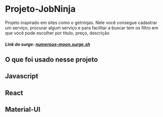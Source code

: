 # Projeto-JobNinja

Projeto inspirado em sites como o getninjas.
Nele você consegue cadastrar um serviço, procurar algum serviço e para facilitar a buscar tem os filtro em que você pode escolher por titulo, preço, descrição

<h5>Link do surge: <a href>numerous-moon.surge.sh
</a></h5>


<h2>O que foi usado nesse projeto</h2>
<h2>Javascript</h2>
<h2>React</h2>
<h2>Material-UI</h2>
